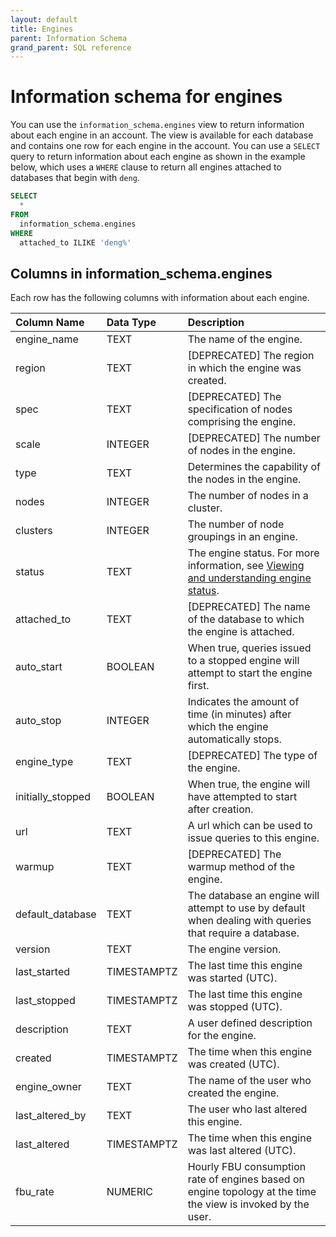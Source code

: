 ```yaml
---
layout: default
title: Engines
parent: Information Schema
grand_parent: SQL reference
---
```


# Information schema for engines

You can use the `information_schema.engines` view to return information about each engine in an account. The view is available for each database and contains one row for each engine in the account. You can use a `SELECT` query to return information about each engine as shown in the example below, which uses a `WHERE` clause to return all engines attached to databases that begin with `deng`.

```sql
SELECT
  *
FROM
  information_schema.engines
WHERE
  attached_to ILIKE 'deng%'
```

## Columns in information_schema.engines

Each row has the following columns with information about each engine.

| Column Name                 | Data Type   | Description |
| :---------------------------| :-----------| :-----------|
| engine_name                 | TEXT        | The name of the engine. |
| region                      | TEXT        | \[DEPRECATED\] The region in which the engine was created. |
| spec                        | TEXT        | \[DEPRECATED\] The specification of nodes comprising the engine. |
| scale                       | INTEGER     | \[DEPRECATED\] The number of nodes in the engine. |
| type                        | TEXT        | Determines the capability of the nodes in the engine. |
| nodes                       | INTEGER     | The number of nodes in a cluster. |
| clusters                    | INTEGER     | The number of node groupings in an engine. |
| status                      | TEXT        | The engine status. For more information, see [Viewing and understanding engine status](../../Overview/understanding-engine-fundamentals.md#viewing-and-understanding-engine-status). |
| attached_to                 | TEXT        | \[DEPRECATED\] The name of the database to which the engine is attached. |
| auto_start                  | BOOLEAN     | When true, queries issued to a stopped engine will attempt to start the engine first. |
| auto_stop                   | INTEGER     | Indicates the amount of time (in minutes) after which the engine automatically stops. |
| engine_type                 | TEXT        | \[DEPRECATED\] The type of the engine. |
| initially_stopped           | BOOLEAN     | When true, the engine will have attempted to start after creation. |
| url                         | TEXT        | A url which can be used to issue queries to this engine. |
| warmup                      | TEXT        | \[DEPRECATED\] The warmup method of the engine. |
| default_database            | TEXT        | The database an engine will attempt to use by default when dealing with queries that require a database. |
| version                     | TEXT        | The engine version. |
| last_started                | TIMESTAMPTZ | The last time this engine was started (UTC). |
| last_stopped                | TIMESTAMPTZ | The last time this engine was stopped (UTC). |
| description                 | TEXT        | A user defined description for the engine. |
| created                     | TIMESTAMPTZ | The time when this engine was created (UTC). |
| engine_owner                | TEXT        | The name of the user who created the engine. |
| last_altered_by             | TEXT        | The user who last altered this engine. |
| last_altered                | TIMESTAMPTZ | The time when this engine was last altered (UTC). |
| fbu_rate                    | NUMERIC     | Hourly FBU consumption rate of engines based on engine topology at the time the view is invoked by the user. |